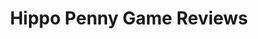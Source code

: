 ---
title: Hippo Penny Game Reviews
layout: scoredetail
permalink: /meta-score/hades
header:
  teaser: /assets/images/hades.jpg
  video:
    id: 91t0ha9x0AE
    provider: youtube
---